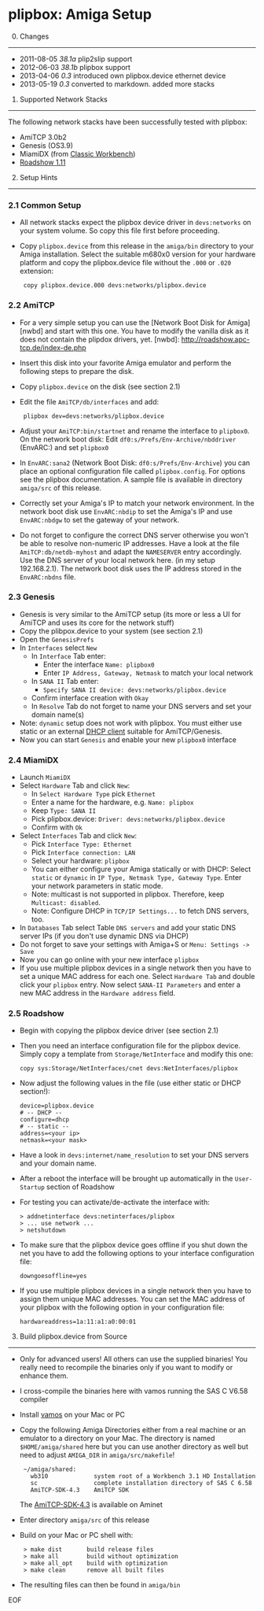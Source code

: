 plipbox: Amiga Setup
====================

0. Changes
----------

* 2011-08-05  _38.1a_  plip2slip support
* 2012-06-03  _38.1b_  plipbox support
* 2013-04-06  _0.3_    introduced own plipbox.device ethernet device
* 2013-05-19  _0.3_    converted to markdown. added more stacks

1. Supported Network Stacks
---------------------------

The following network stacks have been successfully tested with plipbox:

* AmiTCP 3.0b2
* Genesis (OS3.9)
* MiamiDX (from [Classic Workbench][cwb])
* [Roadshow 1.11][rs] 

[rs]: http://roadshow.apc-tcp.de/index-de.php
[cwb]: http://classicwb.abime.net

2. Setup Hints
--------------

### 2.1 Common Setup

 - All network stacks expect the plipbox device driver in `devs:networks` on
   your system volume. So copy this file first before proceeding.
 
 - Copy `plipbox.device` from this release in the `amiga/bin` directory to your
   Amiga installation. Select the suitable m680x0 version for your hardware
   platform and copy the plipbox.device file without the `.000` or `.020`
   extension:

        copy plipbox.device.000 devs:networks/plipbox.device

### 2.2 AmiTCP
 
 - For a very simple setup you can use the [Network Boot Disk for Amiga][nwbd]
   and start with this one. You have to modify the vanilla disk as it does
   not contain the plipdox drivers, yet. 
   [nwbd]: http://roadshow.apc-tcp.de/index-de.php
 - Insert this disk into your favorite Amiga emulator and perform the following
   steps to prepare the disk.
 - Copy `plipbox.device` on the disk (see section 2.1)
 - Edit the file `AmiTCP/db/interfaces` and add:
 
        plipbox dev=devs:networks/plipbox.device
 - Adjust your `AmiTCP:bin/startnet` and rename the interface to `plipbox0`.
   On the network boot disk: Edit `df0:s/Prefs/Env-Archive/nbddriver` (EnvARC:)
   and set `plipbox0`
 - In `EnvARC:sana2` (Network Boot Disk: `df0:s/Prefs/Env-Archive`) you can
   place an optional configuration file called `plipbox.config`.
   For options see the plipbox documentation.
   A sample file is available in directory `amiga/src` of this release.
 - Correctly set your Amiga's IP to match your network environment.
   In the network boot disk use `EnvARC:nbdip` to set the Amiga's IP and
   use `EnvARC:nbdgw` to set the gateway of your network.
 - Do not forget to configure the correct DNS server otherwise you won't be
   able to resolve non-numeric IP addresses. Have a look at the file
   `AmiTCP:db/netdb-myhost` and adapt the `NAMESERVER` entry accordingly.
   Use the DNS server of your local network here. (in my setup 192.168.2.1).
   The network boot disk uses the IP address stored in the `EnvARC:nbdns` file.

### 2.3 Genesis

  - Genesis is very similar to the AmiTCP setup (its more or less a UI for
    AmiTCP and uses its core for the network stuff) 
  - Copy the plibpox.device to your system (see section 2.1)
  - Open the `GenesisPrefs`
  - In `Interfaces` select `New`
    - In `Interface` Tab enter:
      - Enter the interface `Name: plipbox0`
      - Enter `IP Address, Gateway, Netmask` to match your local network
    - In `SANA II` Tab enter:
      - `Specify SANA II device: devs:networks/plipbox.device`  
    - Confirm interface creation with `Okay`
    - In `Resolve` Tab do not forget to name your DNS servers and set your
      domain name(s) 
  - Note: `dynamic` setup does not work with plipbox. You must either use static 
    or an external [DHCP client][dhcp] suitable for AmiTCP/Genesis.
  - Now you can start `Genesis` and enable your new `plipbox0` interface

[dhcp]: http://aminet.net/package/comm/tcp/dhcp_amitcp

### 2.4 MiamiDX

  - Launch `MiamiDX`
  - Select `Hardware` Tab and click `New`:
    - In `Select Hardware Type` pick `Ethernet`
    - Enter a name for the hardware, e.g. `Name: plipbox`
    - Keep `Type: SANA II`
    - Pick plipbox.device: `Driver: devs:networks/plipbox.device`
    - Confirm with `Ok`
  - Select `Interfaces` Tab and click `New`:
    - Pick `Interface Type: Ethernet`
    - Pick `Interface connection: LAN`
    - Select your hardware: `plipbox`
    - You can either configure your Amiga statically or with DHCP: Select
    `static` or `dynamic` in `IP Type, Netmask Type, Gateway Type`. Enter
    your network parameters in static mode.
    - Note: multicast is not supported in plipbox. Therefore, keep 
    `Multicast: disabled`.
    - Note: Configure DHCP in `TCP/IP Settings...` to fetch DNS servers, too.
  - In `Databases` Tab select Table `DNS servers` and add your static DNS
  server IPs (if you don't use dynamic DNS via DHCP)
  - Do not forget to save your settings with Amiga+S or `Menu: Settings -> Save`
  - Now you can go online with your new interface `plipbox`
  - If you use multiple plipbox devices in a single network then you have to
  set a unique MAC address for each one. Select `Hardware Tab` and double
  click your `plipbox` entry. Now select `SANA-II Parameters` and enter a
  new MAC address in the `Hardware address` field.

### 2.5 Roadshow

  - Begin with copying the plipbox device driver (see section 2.1)
  - Then you need an interface configuration file for the plipbox device.
  Simply copy a template from `Storage/NetInterface` and modify this one:
  
        copy sys:Storage/NetInterfaces/cnet devs:NetInterfaces/plipbox

  - Now adjust the following values in the file (use either static or DHCP section!):

        device=plipbox.device
        # -- DHCP --
        configure=dhcp
        # -- static --
        address=<your ip>
        netmask=<your mask>

  - Have a look in `devs:internet/name_resolution` to set your DNS servers and
  your domain name.
  - After a reboot the interface will be brought up automatically in the
  `User-Startup` section of Roadshow
  - For testing you can activate/de-activate the interface with:
  
        > addnetinterface devs:netinterfaces/plipbox
        > ... use network ...
        > netshutdown

  - To make sure that the plipbox device goes offline if you shut down the net
  you have to add the following options to your interface configuration file:
  
        downgoesoffline=yes
        
  - If you use multiple plipbox devices in a single network then you have to 
  assign them unique MAC addresses. You can set the MAC address of your plipbox
  with the following option in your configuration file:
  
        hardwareaddress=1a:11:a1:a0:00:01

3. Build plipbox.device from Source
-----------------------------------

 - Only for advanced users! All others can use the supplied binaries!
   You really need to recompile the binaries only if you want to modify
   or enhance them.
 - I cross-compile the binaries here with vamos running the SAS C V6.58 compiler
 - Install [vamos][v] on your Mac or PC
 - Copy the following Amiga Directories either from a real machine or an emulator
   to a directory on your Mac. The directory is named `$HOME/amiga/shared`
   here but you can use another directory as well but need to adjust `AMIGA_DIR`
   in `amiga/src/makefile`!

        ~/amiga/shared:
          wb310             system root of a Workbench 3.1 HD Installation
          sc                complete installation directory of SAS C 6.58
          AmiTCP-SDK-4.3    AmiTCP SDK

   The [AmiTCP-SDK-4.3][sdk] is available on Aminet
 - Enter directory `amiga/src` of this release
 - Build on your Mac or PC shell with:

        > make dist       build release files
        > make all        build without optimization
        > make all_opt    build with optimization
        > make clean      remove all built files

 - The resulting files can then be found in `amiga/bin`

[v]: http://lallafa.de/blog/amiga-projects/amitools/vamos/
[sdk]: http://aminet.net/package/comm/tcp/AmiTCP-SDK-4.3

EOF